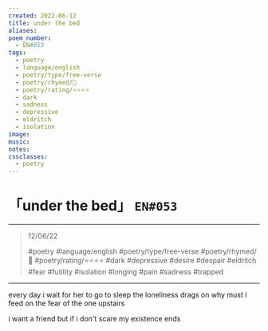 ```yaml
---
created: 2022-06-12
title: under the bed
aliases:
poem_number:
  - EN#053
tags:
  - poetry
  - language/english
  - poetry/type/free-verse
  - poetry/rhymed/🔴
  - poetry/rating/⭐⭐⭐⭐
  - dark
  - sadness
  - depressive
  - eldritch
  - isolation
image:
music:
notes:
cssclasses:
  - poetry
---
```

# 「under the bed」 `EN#053`

---

> 12/06/22
> 
> #poetry 
> #language/english 
> #poetry/type/free-verse 
> #poetry/rhymed/🔴 
> #poetry/rating/⭐⭐⭐⭐ 
> #dark #depressive #desire #despair #eldritch #fear #futility #isolation #longing #pain #sadness #trapped 

---

every day i wait for her
to go to sleep
the loneliness drags on
why must i feed on the fear
of the one upstairs

i want a friend
but if i don't scare
my existence ends